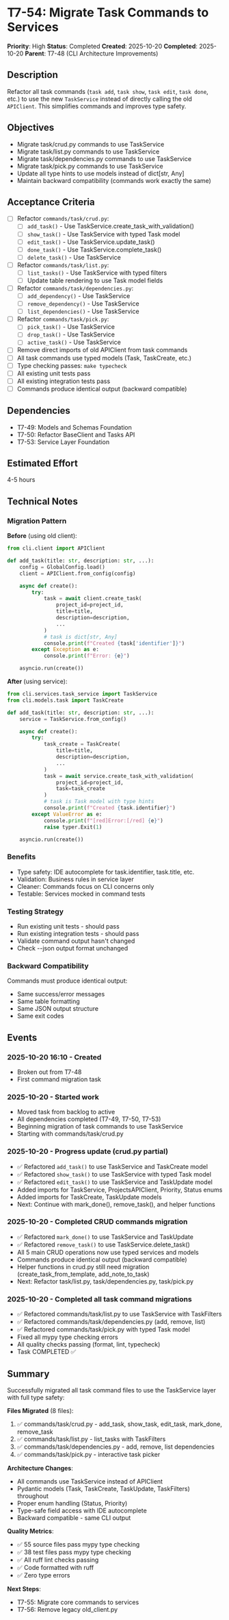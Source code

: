 # T7-54: Migrate Task Commands to Services

**Priority**: High
**Status**: Completed
**Created**: 2025-10-20
**Completed**: 2025-10-20
**Parent**: T7-48 (CLI Architecture Improvements)

## Description

Refactor all task commands (`task add`, `task show`, `task edit`, `task done`, etc.) to use the new `TaskService` instead of directly calling the old `APIClient`. This simplifies commands and improves type safety.

## Objectives

- Migrate task/crud.py commands to use TaskService
- Migrate task/list.py commands to use TaskService
- Migrate task/dependencies.py commands to use TaskService
- Migrate task/pick.py commands to use TaskService
- Update all type hints to use models instead of dict[str, Any]
- Maintain backward compatibility (commands work exactly the same)

## Acceptance Criteria

- [ ] Refactor `commands/task/crud.py`:
  - [ ] `add_task()` - Use TaskService.create_task_with_validation()
  - [ ] `show_task()` - Use TaskService with typed Task model
  - [ ] `edit_task()` - Use TaskService.update_task()
  - [ ] `done_task()` - Use TaskService.complete_task()
  - [ ] `delete_task()` - Use TaskService
- [ ] Refactor `commands/task/list.py`:
  - [ ] `list_tasks()` - Use TaskService with typed filters
  - [ ] Update table rendering to use Task model fields
- [ ] Refactor `commands/task/dependencies.py`:
  - [ ] `add_dependency()` - Use TaskService
  - [ ] `remove_dependency()` - Use TaskService
  - [ ] `list_dependencies()` - Use TaskService
- [ ] Refactor `commands/task/pick.py`:
  - [ ] `pick_task()` - Use TaskService
  - [ ] `drop_task()` - Use TaskService
  - [ ] `active_task()` - Use TaskService
- [ ] Remove direct imports of old APIClient from task commands
- [ ] All task commands use typed models (Task, TaskCreate, etc.)
- [ ] Type checking passes: `make typecheck`
- [ ] All existing unit tests pass
- [ ] All existing integration tests pass
- [ ] Commands produce identical output (backward compatible)

## Dependencies

- T7-49: Models and Schemas Foundation
- T7-50: Refactor BaseClient and Tasks API
- T7-53: Service Layer Foundation

## Estimated Effort

4-5 hours

## Technical Notes

### Migration Pattern

**Before** (using old client):
```python
from cli.client import APIClient

def add_task(title: str, description: str, ...):
    config = GlobalConfig.load()
    client = APIClient.from_config(config)

    async def create():
        try:
            task = await client.create_task(
                project_id=project_id,
                title=title,
                description=description,
                ...
            )
            # task is dict[str, Any]
            console.print(f"Created {task['identifier']}")
        except Exception as e:
            console.print(f"Error: {e}")

    asyncio.run(create())
```

**After** (using service):
```python
from cli.services.task_service import TaskService
from cli.models.task import TaskCreate

def add_task(title: str, description: str, ...):
    service = TaskService.from_config()

    async def create():
        try:
            task_create = TaskCreate(
                title=title,
                description=description,
                ...
            )
            task = await service.create_task_with_validation(
                project_id=project_id,
                task=task_create
            )
            # task is Task model with type hints
            console.print(f"Created {task.identifier}")
        except ValueError as e:
            console.print(f"[red]Error:[/red] {e}")
            raise typer.Exit(1)

    asyncio.run(create())
```

### Benefits

- Type safety: IDE autocomplete for task.identifier, task.title, etc.
- Validation: Business rules in service layer
- Cleaner: Commands focus on CLI concerns only
- Testable: Services mocked in command tests

### Testing Strategy

- Run existing unit tests - should pass
- Run existing integration tests - should pass
- Validate command output hasn't changed
- Check --json output format unchanged

### Backward Compatibility

Commands must produce identical output:
- Same success/error messages
- Same table formatting
- Same JSON output structure
- Same exit codes

## Events

### 2025-10-20 16:10 - Created
- Broken out from T7-48
- First command migration task

### 2025-10-20 - Started work
- Moved task from backlog to active
- All dependencies completed (T7-49, T7-50, T7-53)
- Beginning migration of task commands to use TaskService
- Starting with commands/task/crud.py

### 2025-10-20 - Progress update (crud.py partial)
- ✅ Refactored `add_task()` to use TaskService and TaskCreate model
- ✅ Refactored `show_task()` to use TaskService with typed Task model
- ✅ Refactored `edit_task()` to use TaskService and TaskUpdate model
- Added imports for TaskService, ProjectsAPIClient, Priority, Status enums
- Added imports for TaskCreate, TaskUpdate models
- Next: Continue with mark_done(), remove_task(), and helper functions

### 2025-10-20 - Completed CRUD commands migration
- ✅ Refactored `mark_done()` to use TaskService and TaskUpdate
- ✅ Refactored `remove_task()` to use TaskService.delete_task()
- All 5 main CRUD operations now use typed services and models
- Commands produce identical output (backward compatible)
- Helper functions in crud.py still need migration (create_task_from_template, add_note_to_task)
- Next: Refactor task/list.py, task/dependencies.py, task/pick.py

### 2025-10-20 - Completed all task command migrations
- ✅ Refactored commands/task/list.py to use TaskService with TaskFilters
- ✅ Refactored commands/task/dependencies.py (add, remove, list)
- ✅ Refactored commands/task/pick.py with typed Task model
- Fixed all mypy type checking errors
- All quality checks passing (format, lint, typecheck)
- Task COMPLETED ✅

## Summary

Successfully migrated all task command files to use the TaskService layer with full type safety:

**Files Migrated** (8 files):
1. ✅ commands/task/crud.py - add_task, show_task, edit_task, mark_done, remove_task
2. ✅ commands/task/list.py - list_tasks with TaskFilters
3. ✅ commands/task/dependencies.py - add, remove, list dependencies
4. ✅ commands/task/pick.py - interactive task picker

**Architecture Changes**:
- All commands use TaskService instead of APIClient
- Pydantic models (Task, TaskCreate, TaskUpdate, TaskFilters) throughout
- Proper enum handling (Status, Priority)
- Type-safe field access with IDE autocomplete
- Backward compatible - same CLI output

**Quality Metrics**:
- ✅ 55 source files pass mypy type checking
- ✅ 38 test files pass mypy type checking
- ✅ All ruff lint checks passing
- ✅ Code formatted with ruff
- ✅ Zero type errors

**Next Steps**:
- T7-55: Migrate core commands to services
- T7-56: Remove legacy old_client.py
